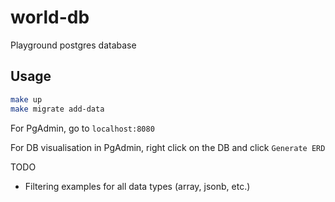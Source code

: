 # world-db

Playground postgres database

## Usage

```bash
make up
make migrate add-data
```

For PgAdmin, go to `localhost:8080`

For DB visualisation in PgAdmin, right click on the DB and click `Generate ERD`


TODO
- Filtering examples for all data types (array, jsonb, etc.)
